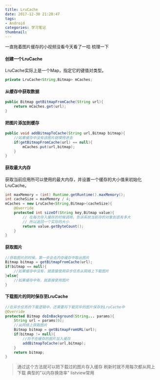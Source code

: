 ```yaml
---
title: LruCache
date: 2017-12-30 21:28:47
tags: 
- Android
categories: 学习笔记
thumbnail:
---
```

一直拖着图片缓存的小视频没看今天看了一哈
梳理一下
<!--more-->
#### 创建一个LruCache
LruCache实际上是一个Map，指定它的键值对类型。
```java
private LruCache<String,Bitmap> mCaches;
```
#### 从缓存中获取数据
```java
public Bitmap getBitmapFromCache(String url){
	return mCaches.get(url);
}
```
#### 把图片添加到缓存
```java
public void addBitmapToCache(String url,Bitmap bitmap){
	//如果缓存中没有该图片就噗特进去
	if(getBitmapFromCache(url) == null){
		mCaches.put(url,bitmap);
	}
}
```

#### 获取最大内存
获取当前应用所可以使用的最大内存，并设置一个缓存的大小值来初始化LruCache。
```java
int maxMemory = (int) Runtime.getRuntime().maxMemory();
int cacheSize = maxMemory / 4;
mCaches = new LruCache<String,Bitmap>(cacheSize){
	@Override
	protected int sizeOf(String key,Bitmap value){
		// 在每次存入缓存的时候调用，告诉系统当前存的对象到底有多大
		// 所以返回一个实际的大小
		return value.getByteCount();
	}
}
```
#### 获取图片
```java
//获取图片的时候，第一步会去内存缓存中取出图片
Bitmap bitmap = getBitmapFromCache(url);
if(bitmap == null){
	//如果缓存中没有，就直接使用异步任务从网络上下载图片
}else{
	//如果缓存中有，就直接使用图片
}
```
#### 下载图片的同时保存至LruCache
```java
//在异步任务的下载逻辑中，还需要将下载完毕的图片保存到LruCache中
@Override
protected Bitmap doInBackground(String... params){
	String url = params[0];
	//从网络上获取图片
	Bitmap bitmap = getBitmapFromURL(url);
	if(bitmap != null){
		//将不在缓存的图片加入缓存
		addBitmapToCache(url,bitmap);
	}
	return bitmap;
}
```

>通过这个方法就可以把下载过的图片存入缓存
刷新时就不用每次都从网上下载
典型的"以内存换效率"
listview常用